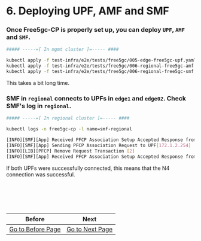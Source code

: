 # 6. Deploying UPF, AMF and SMF

### Once Free5gc-CP is properly set up, you can deploy `UPF`, `AMF` and `SMF`.

```bash
##### -----=[ In mgmt cluster ]=----- ####

kubectl apply -f test-infra/e2e/tests/free5gc/005-edge-free5gc-upf.yaml
kubectl apply -f test-infra/e2e/tests/free5gc/006-regional-free5gc-amf.yaml
kubectl apply -f test-infra/e2e/tests/free5gc/006-regional-free5gc-smf.yaml
``` 

This takes a bit long time.

### SMF in `regional` connects to UPFs in `edge1` and `edge02`. Check SMF's log in `regional`.

```bash
##### -----=[ In regional cluster ]=----- ####

kubectl logs -n free5gc-cp -l name=smf-regional

[INFO][SMF][App] Received PFCP Association Setup Accepted Response from UPF[172.1.0.254]
[INFO][SMF][App] Sending PFCP Association Request to UPF[172.1.2.254]
[INFO][LIB][PFCP] Remove Request Transaction [2]
[INFO][SMF][App] Received PFCP Association Setup Accepted Response from UPF[172.1.2.254]
```

If both UPFs were successfully connected, this means that the N4 connection was successful.

<br></br>
---
|Before|Next|
|--|--|
|[ Go to Before Page](5_deploy_free5gc_cp.md) | [ Go to Next Page ](7_deploy_ueransim.md)|